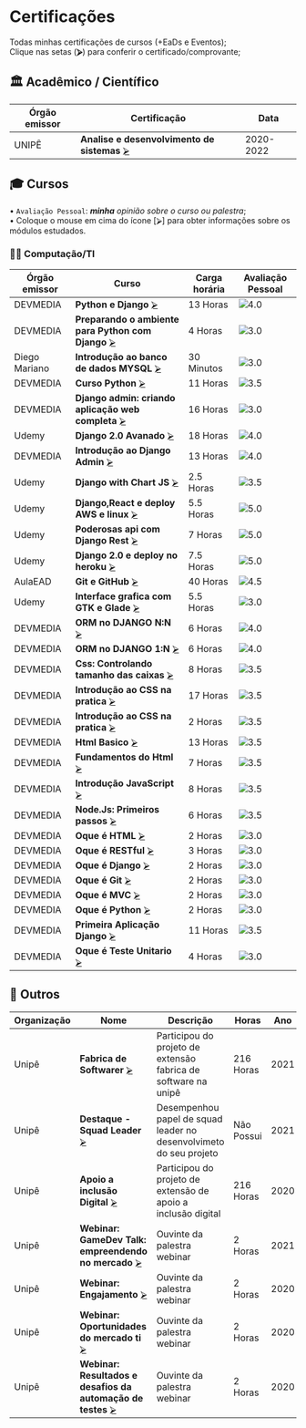 <!--
                 AVISO: Para editar/visualizar este arquivo .md troque o "Soft wrap" pelo "No wrap"          ^^^^^^^^^^^^^
-->

# Certificações
Todas minhas certificações de cursos (+EaDs e Eventos);  
Clique nas setas (**⮚**) para conferir o certificado/comprovante;  

## 🏛 Acadêmico / Científico
| Órgão emissor          | Certificação                                                      | Data                       |
| ---------------------- | ----------------------------------------------------------------- | -------------------------- |
|  UNIPÊ        | **Analise e desenvolvimento de sistemas**              [⮚][1]   | 2020-2022                  |


## 🎓 Cursos 
• `Avaliação Pessoal`: ***minha** opinião sobre o curso ou palestra*;   
• Coloque o mouse em cima do ícone [⮚] para obter informações sobre os módulos estudados.
### 🧑‍💻 Computação/TI

| Órgão emissor      | Curso                                                            | Carga horária      | Avaliação Pessoal |
| ------------------ | ---------------------------------------------------------------- | ------------------ | ----------------- |
|  DEVMEDIA |  **Python e Django**                       [⮚][2]  | 13 Horas           | ![][nota8]        |
|  DEVMEDIA |  **Preparando o ambiente para Python com Django**                       [⮚][3]  | 4 Horas           | ![][nota6]        |
|  Diego Mariano |  **Introdução ao banco de dados MYSQL**                       [⮚][4]  | 30 Minutos           | ![][nota6]        |
|  DEVMEDIA |  **Curso Python**                       [⮚][5]  | 11 Horas           | ![][nota7]        |
|  DEVMEDIA |  **Django admin: criando aplicação web completa**                       [⮚][6]  | 16 Horas           | ![][nota6]        |
|  Udemy |  **Django 2.0 Avanado**                       [⮚][7]  | 18 Horas           | ![][nota8]        |
|  DEVMEDIA | **Introdução ao Django Admin**                       [⮚][8]  | 13 Horas           | ![][nota8]        |
|  Udemy |  **Django with Chart JS**                       [⮚][9]  | 2.5 Horas           | ![][nota7]        |
|  Udemy |  **Django,React e deploy AWS e linux**                       [⮚][10]  | 5.5 Horas           | ![][nota10]        |
|  Udemy |  **Poderosas api com Django Rest**                       [⮚][11]  | 7 Horas           | ![][nota10]        |
|  Udemy |  **Django 2.0 e deploy no heroku**                       [⮚][12]  | 7.5 Horas          | ![][nota10]        |
|  AulaEAD |  **Git e GitHub**                       [⮚][13]  | 40 Horas           | ![][nota9]        |
|  Udemy |  **Interface grafica com GTK e Glade**                       [⮚][14]  | 5.5 Horas          | ![][nota6]        |
|  DEVMEDIA |  **ORM no DJANGO N:N**                       [⮚][15]  | 6 Horas           | ![][nota8]        |
|  DEVMEDIA |  **ORM no DJANGO 1:N**                       [⮚][16]  | 6 Horas           | ![][nota8]        |
|  DEVMEDIA |  **Css: Controlando tamanho das caixas**                       [⮚][17]  | 8 Horas           | ![][nota7]        |
|  DEVMEDIA |  **Introdução ao CSS na pratica**                       [⮚][18]  | 17 Horas           | ![][nota7]        |
|  DEVMEDIA |  **Introdução ao CSS na pratica**                       [⮚][19]  | 2 Horas           | ![][nota7]        |
|  DEVMEDIA |  **Html Basico**                       [⮚][20]  | 13 Horas           | ![][nota7]        |
|  DEVMEDIA |  **Fundamentos do Html**                       [⮚][21]  | 7 Horas           | ![][nota7]        |
|  DEVMEDIA |  **Introdução JavaScript**                       [⮚][22]  | 8 Horas           | ![][nota7]        |
|  DEVMEDIA |  **Node.Js: Primeiros passos**                       [⮚][23]  | 6 Horas           | ![][nota7]        |
|  DEVMEDIA |  **Oque é HTML**                       [⮚][24]  | 2 Horas           | ![][nota6]        |
|  DEVMEDIA |  **Oque é RESTful**                       [⮚][25]  | 3 Horas           | ![][nota6]        |
|  DEVMEDIA |  **Oque é Django**                       [⮚][26]  | 2 Horas           | ![][nota6]        |
|  DEVMEDIA |  **Oque é Git**                       [⮚][27]  | 2 Horas           | ![][nota6]        |
|  DEVMEDIA |  **Oque é MVC**                       [⮚][28]  | 2 Horas           | ![][nota6]        |
|  DEVMEDIA |  **Oque é Python**                       [⮚][29]  | 2 Horas           | ![][nota6]        |
|  DEVMEDIA |  **Primeira Aplicação Django**                       [⮚][30]  | 11 Horas           | ![][nota7]        |
|  DEVMEDIA |  **Oque é Teste Unitario**                       [⮚][31]  | 4 Horas           | ![][nota6]        |


## 🎲 Outros
| Organização     | Nome                                                       | Descrição                                                                | Horas | Ano  |
| --------------- | ---------------------------------------------------------- | -------------------------------------------------------------------------| ---- | ---- |
|  Unipê  | **Fabrica de Softwarer** [⮚][32] | Participou do projeto de extensão fabrica de software na unipê | 216 Horas |  2021|
|  Unipê  | **Destaque - Squad Leader** [⮚][33] | Desempenhou papel de squad leader no desenvolvimeto do seu projeto | Não Possui |  2021|
|  Unipê  | **Apoio a inclusão Digital** [⮚][34] | Participou do projeto de extensão de apoio a inclusão digital | 216 Horas| 2020|
|  Unipê  | **Webinar: GameDev Talk: empreendendo no mercado** [⮚][35] | Ouvinte da palestra webinar | 2 Horas | 2021|
|  Unipê  | **Webinar: Engajamento** [⮚][36] | Ouvinte da palestra webinar | 2 Horas | 2020|
|  Unipê  | **Webinar: Oportunidades do mercado ti** [⮚][37] | Ouvinte da palestra webinar | 2 Horas | 2020|
|  Unipê  | **Webinar: Resultados e desafios da automação de testes** [⮚][38] | Ouvinte da palestra webinar | 2 Horas | 2020|





<!-- -=- # --- REFERÊNCIAS --- # -=- -->
<!-- Links/Certificados -->
[1]: Academico/Diploma.PDF
[2]: Cursos/Acessodadosdjango.png
[3]: Cursos/AmbientDjango.png
[4]: Cursos/Bancomysql.pdf
[5]: Cursos/Cursodepython.png
[6]: Cursos/DJANGOADMINwebcompleto.png
[7]: Cursos/Django2.0.pdf
[8]: Cursos/DjangoAdmin.png
[9]: Cursos/DjangoChart.pdf
[10]: Cursos/DjangoReactAWSELINUX.pdf
[11]: Cursos/DjangoRest.pdf
[12]: Cursos/Djangoheroku.pdf
[13]: Cursos/GITHU.pdf
[14]: Cursos/GTK.pdf
[15]: Cursos/ORMNN.png
[16]: Cursos/ORMNODJANGO.png
[17]: Cursos/css1.png
[18]: Cursos/css2.png
[19]: Cursos/css3.png
[20]: Cursos/fundamentohtml.png
[21]: Cursos/htmlbasico.png
[22]: Cursos/javasriptintrodução.png
[23]: Cursos/node.jsprimeirospassos.png
[24]: Cursos/oqueehtml.png
[25]: Cursos/oqueerestful.png
[26]: Cursos/oqueédjango.png
[27]: Cursos/oqueégit.png
[28]: Cursos/oqueémvc.png
[29]: Cursos/oqueépython.png
[30]: Cursos/primeiroappdjango.png
[31]: Cursos/testeunitario.png
[32]: Outros/CertificadosdeExtensão.pdf
[33]: Outros/DestaqueEquipes.pdf
[34]: Outros/CertificadosPEEX2020.pdf
[35]: Outros/CertificadosDeEventos.pdf
[36]: Outros/Webinares%20Unipê2020.pdf
[37]: Outros/Webinares%20UbtechTI20201.pdf
[38]: Outros/Webinares%20UbtechTI2020.pdf






<!-- Selo de organizações -->
[sTW]: i/treina_web19.png "TreinaWeb"


<!-- Idiomas (exceto português) -->
[iUS]: i/us19.png "Idioma do curso: Inglês"

<!-- Notas (estrelas) -->
[nota1]: i/n1.png "0.5"
[nota2]: i/n2.png "1.0"
[nota3]: i/n3.png "1.5"
[nota4]: i/n4.png "2.0"
[nota5]: i/n5.png "2.5"
[nota6]: i/n6.png "3.0"
[nota7]: i/n7.png "3.5"
[nota8]: i/n8.png "4.0"
[nota9]: i/n9.png "4.5"
[nota10]: i/n10.png "5.0"

<!-- SVG de Medalhas igual do StackOverflow -->
[medalhas]: i/medalhas.svg
